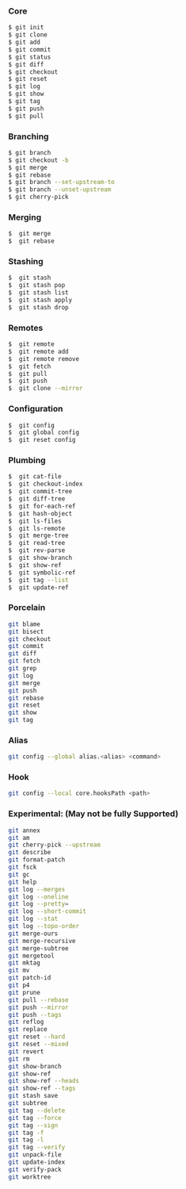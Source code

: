 
### Core

   ```sh
$ git init
$ git clone
$ git add
$ git commit
$ git status
$ git diff
$ git checkout
$ git reset
$ git log
$ git show
$ git tag
$ git push
$ git pull
   ```


### Branching

   ```sh
$ git branch
$ git checkout -b
$ git merge
$ git rebase
$ git branch --set-upstream-to
$ git branch --unset-upstream
$ git cherry-pick
   ```

### Merging

   ```sh
$  git merge
$  git rebase
   ```

### Stashing

   ```sh
$  git stash
$  git stash pop
$  git stash list
$  git stash apply
$  git stash drop
   ```

###  Remotes

   ```sh
$  git remote
$  git remote add
$  git remote remove
$  git fetch
$  git pull
$  git push
$  git clone --mirror
   ```

### Configuration

   ```sh
$  git config
$  git global config
$  git reset config
   ```

### Plumbing

   ```sh
$  git cat-file
$  git checkout-index
$  git commit-tree
$  git diff-tree
$  git for-each-ref
$  git hash-object
$  git ls-files
$  git ls-remote
$  git merge-tree
$  git read-tree
$  git rev-parse
$  git show-branch
$  git show-ref
$  git symbolic-ref
$  git tag --list
$  git update-ref
   ```

### Porcelain

   ```sh
git blame
git bisect
git checkout
git commit
git diff
git fetch
git grep
git log
git merge
git push
git rebase
git reset
git show
git tag
   ```

### Alias

   ```sh
git config --global alias.<alias> <command>
   ```

### Hook

   ```sh
git config --local core.hooksPath <path>
   ```

### Experimental: (May not be fully Supported)

   ```sh
git annex
git am
git cherry-pick --upstream
git describe
git format-patch
git fsck
git gc
git help
git log --merges
git log --oneline
git log --pretty=
git log --short-commit
git log --stat
git log --topo-order
git merge-ours
git merge-recursive
git merge-subtree
git mergetool
git mktag
git mv
git patch-id
git p4
git prune
git pull --rebase
git push --mirror
git push --tags
git reflog
git replace
git reset --hard
git reset --mixed
git revert
git rm
git show-branch
git show-ref
git show-ref --heads
git show-ref --tags
git stash save
git subtree
git tag --delete
git tag --force
git tag --sign
git tag -f
git tag -l
git tag --verify
git unpack-file
git update-index
git verify-pack
git worktree
   ```
